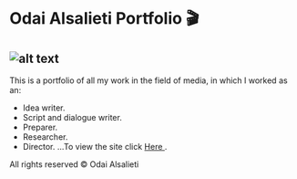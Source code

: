 # Odai Alsalieti Portfolio :clapper:
![alt text](https://github.com/odaiodai2021/odaiodai2021.github.io/blob/master/images/logo.png "Logo")
---

This is a portfolio of all my work in the field of media, in which I worked as an:
- Idea writer.
- Script and dialogue writer.
- Preparer.
- Researcher.
- Director.
...To view the site click <a href="https://odaiodai2021.github.io/" target="_blank" > Here </a>.

All rights reserved © Odai Alsalieti

